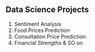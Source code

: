 ## Data Science Projects
1. Sentiment Analysis
2. Food Prices Prediction
3. Consultation Price Prediction
4. Financial Strengths & SO on
